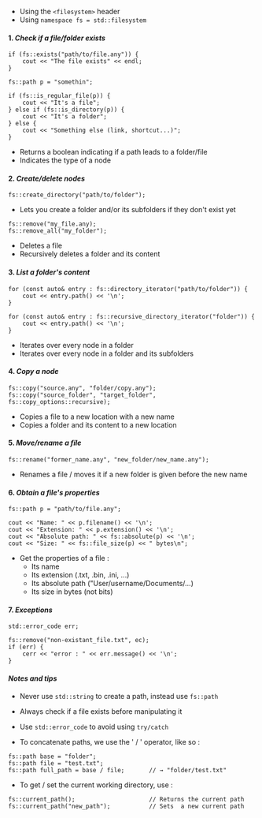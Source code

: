 
- Using the `<filesystem>` header
- Using `namespace fs = std::filesystem` 


#### 1. *Check if a file/folder exists* 

```
if (fs::exists("path/to/file.any")) {
	cout << "The file exists" << endl;
}

fs::path p = "somethin";

if (fs::is_regular_file(p)) { 
	cout << "It's a file";
} else if (fs::is_directory(p)) {
	cout << "It's a folder";
} else {
	cout << "Something else (link, shortcut...)";
}
```

- Returns a boolean indicating if a path leads to a folder/file
- Indicates the type of a node


#### 2. *Create/delete nodes* 

```
fs::create_directory("path/to/folder");
```

- Lets you create a folder and/or its subfolders if they don't exist yet


```
fs::remove("my_file.any);
fs::remove_all("my_folder");
```

- Deletes a file
- Recursively deletes a folder and its content


#### 3. *List a folder's content* 

```
for (const auto& entry : fs::directory_iterator("path/to/folder")) {
	cout << entry.path() << '\n';
}

for (const auto& entry : fs::recursive_directory_iterator("folder")) {
	cout << entry.path() << '\n';
}
```

- Iterates over every node in a folder
- Iterates over every node in a folder and its subfolders


#### 4. *Copy a node* 

```
fs::copy("source.any", "folder/copy.any");
fs::copy("source_folder", "target_folder", fs::copy_options::recursive);
```

- Copies a file to a new location with a new name
- Copies a folder and its content to a new location


#### 5. *Move/rename a file* 

```
fs::rename("former_name.any", "new_folder/new_name.any");
```

- Renames a file / moves it if a new folder is given before the new name


#### 6. *Obtain a file's properties* 

```
fs::path p = "path/to/file.any";

cout << "Name: " << p.filename() << '\n';
cout << "Extension: " << p.extension() << '\n';
cout << "Absolute path: " << fs::absolute(p) << '\n';
cout << "Size: " << fs::file_size(p) << " bytes\n";
```

- Get the properties of a file :
	- Its name 
	- Its extension (.txt, .bin, .ini, ...)
	- Its absolute path ("User/username/Documents/...)
	- Its size in bytes (not bits)


#### 7. *Exceptions*

```
std::error_code err;

fs::remove("non-existant_file.txt", ec);
if (err) { 
	cerr << "error : " << err.message() << '\n'; 
}
```


#### *Notes and tips* 


- Never use `std::string` to create a path, instead use `fs::path` 
- Always check if a file exists before manipulating it
- Use `std::error_code` to avoid using `try/catch` 


- To concatenate paths, we use the ' / ' operator, like so : 
```
fs::path base = "folder";
fs::path file = "test.txt";
fs::path full_path = base / file;		// → "folder/test.txt"
```


- To get / set the current working directory, use : 
```
fs::current_path();						// Returns the current path
fs::current_path("new_path");			// Sets  a new current path
```


